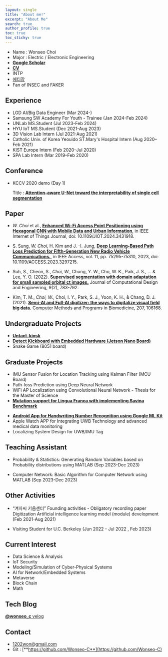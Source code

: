 ```yaml
---
layout: single
title: "About me!"
excerpt: "About Me"
search: true
author_profile: true
toc: true
toc_sticky: true
--- 
```


<!--
## Profile
<center><img src="/assets/img/me.jpg" width="30%" height="30%" style="
border: 1px solid #cab6de;
border-radius: 50%;
padding: 5px;
-moz-border-radius: 50%;
-khtml-border-radius: 50%;
-webkit-border-radius: 50%;
"></center>
-->


* Name : Wonseo Choi
* Major : Electric / Electronic Engineering
* [**Google Scholar**](https://scholar.google.com/citations?user=LvQBjjkAAAAJ&hl=ko)
* [**CV**](https://wonseo-c.github.io/make_cv/resume_wonseo.pdf)
* INTP
* [에티장](https://fow.kr/find/귀살대다람쥐)
* Fan of INSEC and FAKER

## Experience
* LGD AI/Big Data Engineer (Mar 2024-)
* Samsung SW Academy For Youth - Trainee (Jan 2024-Feb 2024)
* UNLab MS.Student (Jul 2023-Feb 2024)
* HYU IoT MS.Student (Dec 2021-Aug 2023)
* 3D Vision Lab Intern (Jul 2021-Aug 2021)
* Catholic Univ. of Korea Yeouido ST.Mary's Hospital Intern (Aug 2020–Feb 2021)
* KIST Europe Intern (Feb 2020–Jul 2020)
* SPA Lab Intern (Mar 2019–Feb 2020)


## Conference
* KCCV 2020 demo (Day 1)

    Title :     [**Attention-aware U-Net toward the interpretability of single cell segmentation**](https://kcvs.kr/front/2020_program)


## Paper

* *W. Choi* et al., [**Enhanced Wi-Fi Access Point Positioning using Hexagonal CNN with Mobile Data and Urban Information**](https://ieeexplore.ieee.org/document/10605903), in IEEE Internet of Things Journal, doi: 10.1109/JIOT.2024.3431918.

* S. Sung, *W. Choi*, H. Kim and J. -I. Jung, [**Deep Learning-Based Path Loss Prediction for Fifth-Generation New Radio Vehicle Communications.**](https://ieeexplore.ieee.org/abstract/document/10188816), in IEEE Access, vol. 11, pp. 75295-75310, 2023, doi: 10.1109/ACCESS.2023.3297215.

* Suh, S., Cheon, S., *Choi, W.*, Chung, Y. W., Cho, W. K., Paik, J. S., ... & Lee, Y. O. (2022). [**Supervised segmentation with domain adaptation for small sampled orbital ct images.**](https://academic.oup.com/jcde/article/9/2/783/6570458) Journal of Computational Design and Engineering, 9(2), 783-792.

* Kim, T. M., *Choi, W.*, Choi, I. Y., Park, S. J., Yoon, K. H., & Chang, D. J. (2021). [**Semi-AI and Full-AI digitizer: the ways to digitalize visual field big data.**](https://www.sciencedirect.com/science/article/pii/S016926072100242X) Computer Methods and Programs in Biomedicine, 207, 106168.

<!-- * Thesis for the Master of Science; 
	[**Enhanced Wi-Fi Acess Point Positioning based on Hexagonal CNN using Mobile Measurement and Building/Road Information**](https://hanyang.dcollection.net/srch/srchDetail/200000725228) -->


<!-- ## Patent
* Yongoh Lee, Youngjun Kim, Baeckkyeong Sung, Changsun Ryu, Jihoon Park, Jayoung Park, Sungho Suh, *Wonseo Choi*, Taegeol Lee, Ikhwan Kwon [**Method and apparatus for non-invasive real-time monitoring of behavior patterns of ecological species for ecotoxicity risk assessment.**](https://doi.org/10.8080/1020200115178), KR-Application No. 10-2020-0115178

* Yunsang Cho, *Wonseo Choi* **"Federate learning system for generative adversarial network"**,  KR-Application -->


## Undergraduate Projects
* [**Untact-kiosk**](https://github.com/Wonseo-C/graduation)
* [**Detect Kickboard with Embedded Hardware (Jetson Nano Board)**](https://github.com/Wonseo-C/undergraduate_project2)
* Snake Game (8051 board)

## Graduate Projects
* IMU Sensor Fusion for Location Tracking using Kalman Filter (MCU Board)
* Path-loss Prediction using Deep Neural Network
* WiFi AP Localization using Convolutional Neural Network - Thesis for the Master of Science
* [**Mutation support for Lingua Franca with implementing Savina Benchmark**](https://github.com/hyu-iot/lf_benchmark_choi)
<!-- * [**Classifying the Plant Village dataset in low power embedded board**](https://github.com/Wonseo-C/PlantVillage) -->
* [**Android App for Handwriting Number Recognition using Google ML Kit**](https://github.com/Wonseo-C/AndroidProject)
* Apple Watch APP for Integrating UWB Technology and advanced medical data monitoring
* Localizing System Design for UWB/IMU Tag

## Teaching Assistant
* Probability & Statistics: Generating Random Variables based on Probability distributions using MATLAB (Sep 2023-Dec 2023)

* Computer Network: Basic Algorithm for Computer Network using MATLAB (Sep 2023-Dec 2023)

## Other Activities
* “겨자씨 키움센터” Founding activities - Obligatory recording paper Digitization Artificial intelligence learning model (module) development (Feb 2021-Aug 2021)

* Visiting Student for U.C. Berkeley (Jun 2022 - Jul 2022 , Feb 2023)


## Current Interest
* Data Science & Analysis
* IoT Security
* Modeling/Simulation of Cyber-Physical Systems
* AI for Network/Embedded Systems
* Metaverse
* Block Chain
* Math

## Tech Blog
[**@wonseo_c** velog](https://velog.io/@wonseo_c)

## Contact
 * 1202won@gmail.com
 * Git : [**https://github.com/Wonseo-C**](https://github.com/Wonseo-C)
